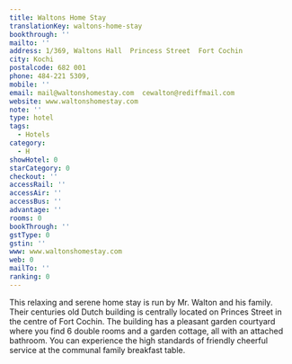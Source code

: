 ```yaml
---
title: Waltons Home Stay
translationKey: waltons-home-stay
bookthrough: ''
mailto: ''
address: 1/369, Waltons Hall  Princess Street  Fort Cochin
city: Kochi
postalcode: 682 001
phone: 484-221 5309,
mobile: ''
email: mail@waltonshomestay.com  cewalton@rediffmail.com
website: www.waltonshomestay.com
note: ''
type: hotel
tags:
  - Hotels
category:
  - H
showHotel: 0
starCategory: 0
checkout: ''
accessRail: ''
accessAir: ''
accessBus: ''
advantage: ''
rooms: 0
bookThrough: ''
gstType: 0
gstin: ''
www: www.waltonshomestay.com
web: 0
mailTo: ''
ranking: 0
---
```







This relaxing and serene home stay is run by Mr. Walton and his family. Their centuries old Dutch building is centrally located on Princes Street in the centre of Fort Cochin.    The building has a pleasant garden courtyard where you find 6 double rooms and a garden cottage, all with an attached bathroom.    You can experience the high standards of friendly cheerful service at the communal family breakfast table.